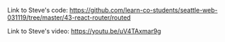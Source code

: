 Link to Steve's code: https://github.com/learn-co-students/seattle-web-031119/tree/master/43-react-router/routed

Link to Steve's video: https://youtu.be/uV4TAxmar9g
